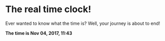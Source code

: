 # The real time clock!

Ever wanted to know what the time is? Well, your journey is about to end!

**The time is Nov 04, 2017, 11:43**
